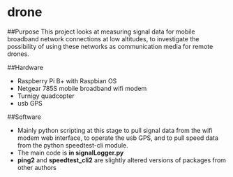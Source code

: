 # drone

##Purpose
This project looks at measuring signal data for mobile broadband network connections at low altitudes, to investigate the possibility of using these networks as communication media for remote drones.   

##Hardware
 - Raspberry Pi B+ with Raspbian OS
 - Netgear 785S mobile broadband wifi modem
 - Turnigy quadcopter
 - usb GPS
 
 ##Software
 - Mainly python scripting at this stage to pull signal data from the wifi modem web interface, to operate the usb GPS, and to pull speed data from the python speedtest-cli module. 
 - The main code is **in signalLogger.py**
 - **ping2** and **speedtest_cli2** are slightly altered versions of packages from other authors
